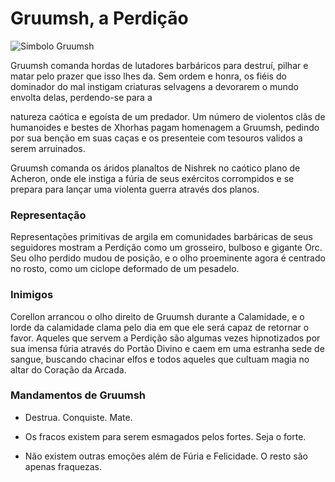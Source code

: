 # **Gruumsh,** a Perdição
![Símbolo Gruumsh](https://github.com/Iago31/Exandria-Players/blob/master/assets/S%C3%ADmbolo%20de%20Gruumsh.png?raw=true)

Gruumsh comanda hordas de lutadores barbáricos para destruí, pilhar e matar pelo prazer que isso lhes da. Sem ordem e honra, os fiéis do dominador do mal instigam criaturas selvagens a devorarem o mundo envolta delas, perdendo-se para a

natureza caótica e egoísta de um predador. Um número de violentos clãs de humanoides e bestes de Xhorhas pagam homenagem a Gruumsh, pedindo por sua benção em suas caças e os presenteie com tesouros validos a serem arruinados.

Gruumsh comanda os áridos planaltos de Nishrek no caótico plano de Acheron, onde ele instiga a fúria de seus exércitos corrompidos e se prepara para lançar uma violenta guerra através dos planos.
### **Representação**
Representações primitivas de argila em comunidades barbáricas de seus seguidores mostram a Perdição como um grosseiro, bulboso e gigante Orc. Seu olho perdido mudou de posição, e o olho proeminente agora é centrado no rosto, como um ciclope deformado de um pesadelo.
### **Inimigos**
Corellon arrancou o olho direito de Gruumsh durante a Calamidade, e o lorde da calamidade clama pelo dia em que ele será capaz de retornar o favor. Aqueles que servem a Perdição são algumas vezes hipnotizados por sua imensa fúria através do Portão Divino e caem em uma estranha sede de sangue, buscando chacinar elfos e todos aqueles que cultuam magia no altar do Coração da Arcada.
### **Mandamentos de Gruumsh**
- Destrua. Conquiste. Mate.

- Os fracos existem para serem esmagados pelos fortes. Seja o forte.

- Não existem outras emoções além de Fúria e Felicidade. O resto são apenas fraquezas.